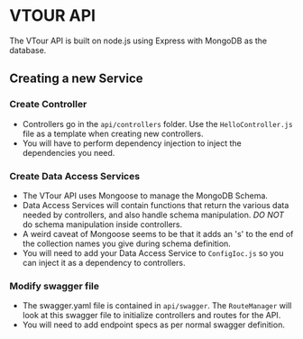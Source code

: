 VTOUR API 
=========

The VTour API is built on node.js using Express with MongoDB as the database. 

Creating a new Service
----------------------

### Create Controller ###

* Controllers go in the `api/controllers` folder. Use the `HelloController.js` file as a template when creating new controllers.
* You will have to perform dependency injection to inject the dependencies you need.

### Create Data Access Services ###

* The VTour API uses Mongoose to manage the MongoDB Schema.
* Data Access Services will contain functions that return the various data needed by controllers, and also handle schema manipulation. *DO NOT* do schema manipulation inside controllers. 
* A weird caveat of Mongoose seems to be that it adds an 's' to the end of the collection names you give during schema definition. 
* You will need to add your Data Access Service to `ConfigIoc.js` so you can inject it as a dependency to controllers.


### Modify swagger file ###

* The swagger.yaml file is contained in `api/swagger`. The `RouteManager` will look at this swagger file to initialize controllers and routes for the API.
* You will need to add endpoint specs as per normal swagger definition.